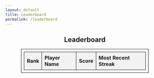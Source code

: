 ```yaml
---
layout: default
title: Leaderboard
permalink: /leaderboard
---
```


<div id="leaderboardContainer">
  <h2>Leaderboard</h2>
  <table id="leaderboardTable">
    <thead>
      <tr>
        <th>Rank</th>
        <th>Player Name</th>
        <th>Score</th>
        <th>Most Recent Streak</th>
      </tr>
    </thead>
    <tbody>
      <!-- Static Leaderboard entries will be replaced by dynamic entries -->
    </tbody>
  </table>
  <p id="error" style="display: none; color: red;">Could not load the leaderboard. Please try again later.</p>
</div>

<script>
  // Initially display static data
  const exampleLeaderboardData = [
    { playerName: "Emu", score: 110, highestStreak: 4 },
    { playerName: "Tay Kim", score: 90, highestStreak: 9 },
    { playerName: "Ethan Tran", score: 80, highestStreak: 8 },
    { playerName: "Anthony Bazhenov", score: 70, highestStreak: 7 },
    { playerName: "Test", score: 50, highestStreak: 5 }
  ];

  function displayLeaderboard(data) {
    const leaderboardTable = document.getElementById('leaderboardTable').getElementsByTagName('tbody')[0];
    leaderboardTable.innerHTML = ''; // Clear existing entries
    data.forEach((player, index) => {
      let row = leaderboardTable.insertRow();
      let rankCell = row.insertCell(0);
      let nameCell = row.insertCell(1);
      let scoreCell = row.insertCell(2);
      let streakCell = row.insertCell(3);

      rankCell.innerHTML = index + 1;
      nameCell.innerHTML = player.playerName;
      scoreCell.innerHTML = player.score;
      streakCell.innerHTML = player.highestStreak;
    });
  }

  // Display static data immediately
  displayLeaderboard(exampleLeaderboardData);

  // Fetch dynamic data and display it
  fetch('http://localhost:8085/api/leaderboard/')
    .then(response => {
      if (!response.ok) {
        throw new Error('Network response was not ok');
      }
      return response.json();
    })
    .then(data => {
      const leaderboardList = document.getElementById('leaderboardList');
      data.forEach(player => {
        const listItem = document.createElement('li');
        listItem.textContent = `${player.playerName}: Score - ${player.score}, Highest Streak - ${player.highestStreak}`;
        leaderboardList.appendChild(listItem);
      });
    })
    .catch(error => {
      console.error('Error fetching leaderboard:', error);
      document.getElementById('error').style.display = 'block';
    });
</script>

<style>
  #leaderboardContainer {
    text-align: center;
  }
  #leaderboardTable {
    margin: auto;
    width: 80%;
    border-collapse: collapse;
  }
  #leaderboardTable, #leaderboardTable th, #leaderboardTable td {
    border: 1px solid black;
    padding: 8px;
    text-align: left;
  }
  #leaderboardTable th {
    background-color: #f2f2f2;
  }
</style>